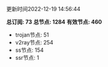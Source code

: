 更新时间2022-12-19 14:56:44

**总订阅: 73**
**总节点: 1284**
**有效节点: 460**
- trojan节点: 51
- v2ray节点: 254
- ss节点: 154
- ssr节点: 1
